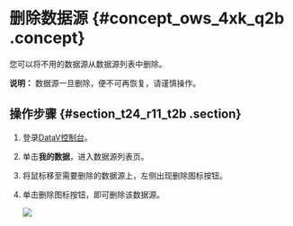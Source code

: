 # 删除数据源 {#concept_ows_4xk_q2b .concept}

您可以将不用的数据源从数据源列表中删除。

**说明：** 数据源一旦删除，便不可再恢复，请谨慎操作。

## 操作步骤 {#section_t24_r11_t2b .section}

1.  登录[DataV控制台](https://datav.aliyun.com/)。
2.  单击**我的数据**，进入数据源列表页。
3.  将鼠标移至需要删除的数据源上，左侧出现删除图标按钮。
4.  单击删除图标按钮，即可删除该数据源。

    ![](http://static-aliyun-doc.oss-cn-hangzhou.aliyuncs.com/assets/img/16543/15343029177970_zh-CN.png)


